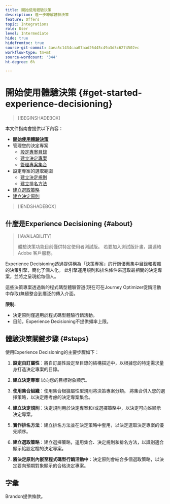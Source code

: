 ```yaml
---
title: 開始使用體驗決策
description: 進一步瞭解體驗決策
feature: Offers
topic: Integrations
role: User
level: Intermediate
hide: true
hidefromtoc: true
source-git-commit: 4aea5c1434caa07aad26445c49a3d5c6274502ec
workflow-type: tm+mt
source-wordcount: '344'
ht-degree: 6%

---
```


# 開始使用體驗決策 {#get-started-experience-decisioning}

>[!BEGINSHADEBOX]

本文件指南會提供以下內容：

* **[開始使用體驗決策](gs-experience-decisioning.md)**
* 管理您的決定專案
   * [設定專案目錄](catalogs.md)
   * [建立決定專案](items.md)
   * [管理專案集合](collections.md)
* 設定專案的選取範圍
   * [建立決定規則](rules.md)
   * [建立排名方法](ranking.md)
* [建立選取策略](selection-strategies.md)
* [建立決定原則](create-decision.md)

>[!ENDSHADEBOX]

## 什麼是Experience Decisioning {#about}

>[!AVAILABILITY]
>
>體驗決策功能目前僅供特定使用者測試版。 若要加入測試版計畫，請連絡 Adobe 客戶服務。

Experience Decisioning透過提供稱為「決策專案」的行銷優惠集中目錄和複雜的決策引擎，簡化了個人化。 此引擎運用規則和排名條件來選取最相關的決定專案，並將之呈現給每個人。

這些決策專案透過新的程式碼型體驗管道(現在可在Journey Optimizer促銷活動中存取)無縫整合到廣泛的傳入介面。

**限制:**

* 決定原則僅適用於程式碼型體驗行銷活動。
* 目前，Experience Decisioning不提供頻率上限。

## 體驗決策關鍵步驟 {#steps}

使用Experience Decisioning的主要步驟如下：

1. **設定自訂屬性**：將自訂屬性設定至目錄的結構描述中，以根據您的特定需求量身打造決定專案的目錄。

1. **建立決定專案** 以向您的目標對象顯示。

1. **使用集合組織**：使用集合根據屬性型規則將決策專案分類。 將集合併入您的選擇策略，以決定應考慮的決定專案集合。

1. **建立決定規則**：決定規則用於決定專案和/或選擇策略中，以決定可向誰顯示決定專案。

1. **實作排名方法**：建立排名方法並在決定策略中套用，以決定選取決定專案的優先順序。

1. **建立選取策略**：建立選擇策略，運用集合、決定規則和排名方法，以識別適合顯示給設定檔的決定專案。

1. **將決定原則內嵌至程式碼型行銷活動中**：決定原則會結合多個選取策略，以決定要向預期對象顯示的合格決定專案。

## 字彙

Brandon提供條款。
